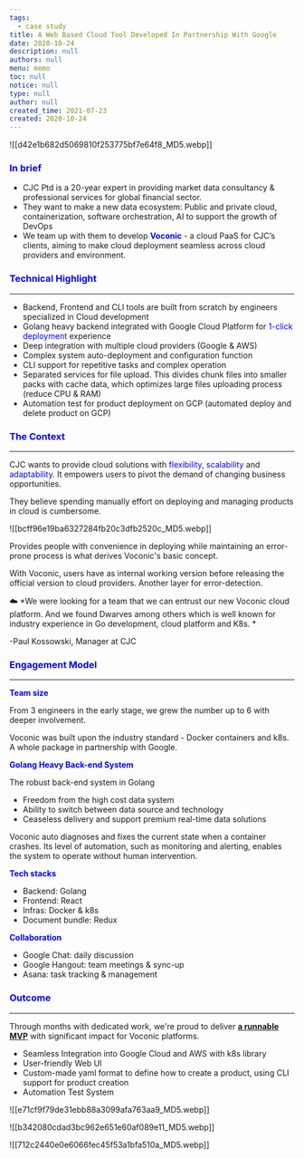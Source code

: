 ```yaml
---
tags: 
  - case study
title: A Web Based Cloud Tool Developed In Partnership With Google
date: 2020-10-24
description: null
authors: null
menu: memo
toc: null
notice: null
type: null
author: null
created_time: 2021-07-23
created: 2020-10-24
---
```


![[d42e1b682d5069810f253775bf7e64f8_MD5.webp]]

### <span style='color:blue'>In brief</span>

* CJC Ptd is a 20-year expert in providing market data consultancy & professional services for global financial sector.
* They want to make a new data ecosystem: Public and private cloud, containerization, software orchestration, AI to support the growth of DevOps
* We team up with them to develop <span style='color:blue'>**Voconic**</span> - a cloud PaaS for CJC’s clients, aiming to make cloud deployment seamless across cloud providers and environment.

### <span style='color:blue'>Technical Highlight</span>

---

* Backend, Frontend and CLI tools are built from scratch by engineers specialized in Cloud development
* Golang heavy backend integrated with Google Cloud Platform for <span style='color:blue'>1-click deployment </span>experience
* Deep integration with multiple cloud providers (Google & AWS)
* Complex system auto-deployment and configuration function
* CLI support for repetitive tasks and complex operation
* Separated services for file upload. This divides chunk files into smaller packs with cache data, which optimizes large files uploading process (reduce CPU & RAM)
* Automation test for product deployment on GCP (automated deploy and delete product on GCP)

### <span style='color:blue'>The Context</span>

---

<!-- column_list fc94ee0b-fb18-4ec4-8471-47a227fb86a5 -->

<!-- column 31e8268d-217d-4504-bd62-8537474b43f7 -->

CJC wants to provide cloud solutions with <span style='color:blue'>flexibility</span>, <span style='color:blue'>scalability</span> and <span style='color:blue'>adaptability</span>. It empowers users to pivot the demand of changing business opportunities. 

They believe spending manually effort on deploying and managing products in cloud is cumbersome. 

<!-- column 4838b88b-eae6-4d86-8da2-a31ae188ce94 -->

![[bcff96e19ba6327284fb20c3dfb2520c_MD5.webp]]

Provides people with convenience in deploying while maintaining an error-prone process is what derives Voconic's basic concept. 

With Voconic, users have as internal working version before releasing the official  version to cloud providers. Another layer for error-detection. 


☁️ *We were looking for a team that we can entrust our new Voconic cloud platform. And we found Dwarves among others which is well known for industry experience in Go development, cloud platform and K8s. *

-Paul Kossowski, Manager at CJC


### <span style='color:blue'>Engagement Model</span>

---

<!-- column_list e1bb0ab8-4067-44d2-a346-205f99ee5e40 -->

<!-- column 7847f9a6-27be-46a6-b9ce-9988c531295a -->

<span style='color:blue'>**Team size**</span>

From 3 engineers in the early stage, we grew the number up to 6 with deeper involvement.

Voconic was built upon the industry standard - Docker containers and k8s. A whole package in partnership with Google.

<!-- column d5d7d2ed-d76a-4480-86d7-9a771b7f2a2f -->

<span style='color:blue'>**Golang Heavy Back-end System**</span>

The robust back-end system in Golang

* Freedom from the high cost data system 
* Ability to switch between data source and technology 
* Ceaseless delivery and support premium real-time data solutions

Voconic auto diagnoses and fixes the current state when a container crashes. Its level of automation, such as monitoring and alerting, enables the system to operate without human intervention.


<!-- column_list 63119662-3eea-423a-bedf-0f9de212d6c4 -->

<!-- column d7970076-81f4-483c-b409-d42523fdc759 -->

<span style='color:blue'>**Tech stacks**</span>

* Backend: Golang
* Frontend: React
* Infras: Docker & k8s
* Document bundle: Redux

<!-- column 806754a1-44dd-4a62-a716-a2674b85f0ea -->

<span style='color:blue'>**Collaboration**</span>

* Google Chat: daily discussion
* Google Hangout: team meetings & sync-up
* Asana: task tracking & management

### <span style='color:blue'>Outcome</span>

---

Through months with dedicated work, we're proud to deliver <span style='color:blue'>**[a runnable MVP](https://cjcit.com/market-data-cloud-solutions)**</span> with significant impact for Voconic platforms.

* Seamless Integration into Google Cloud and AWS with k8s library
* User-friendly Web UI
* Custom-made yaml format to define how to create a product, using CLI support for product creation
* Automation Test System

![[e71cf9f79de31ebb88a3099afa763aa9_MD5.webp]]

<!-- column_list 7a1f5a01-9283-4693-8b5e-e8399849b27a -->

<!-- column 9085493d-8e6b-404a-bfa9-96767ba91c9a -->

![[b342080cdad3bc962e651e60af089e11_MD5.webp]]

<!-- column b99b080e-5277-49ec-a2df-25d3ea005fa0 -->

![[712c2440e0e6066fec45f53a1bfa510a_MD5.webp]]
